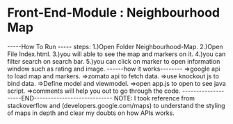 ﻿# Front-End-Module : Neighbourhood Map
-----How To Run -----
steps:
1.)Open Folder Neighbourhood-Map.
2.)Open File Index.html.
3.)you will able to see the map and markers on it.
4.)you can filter search on search bar.
5.)you can click on marker to open information window such as rating and image.
------how it works--------
=>google api to load map and markers.
=>zomato api to fetch data.
=>use knockout js to bind data.
=>Define model and viewmodel.
=>open app.js to open to see java script.
=>comments will help you out to go through the code.
--------------------END----------------------------
NOTE:
I took reference from stackoverflow and (developers.google.com/maps) to understand the styling of maps in depth and clear my doubts on how APIs works.